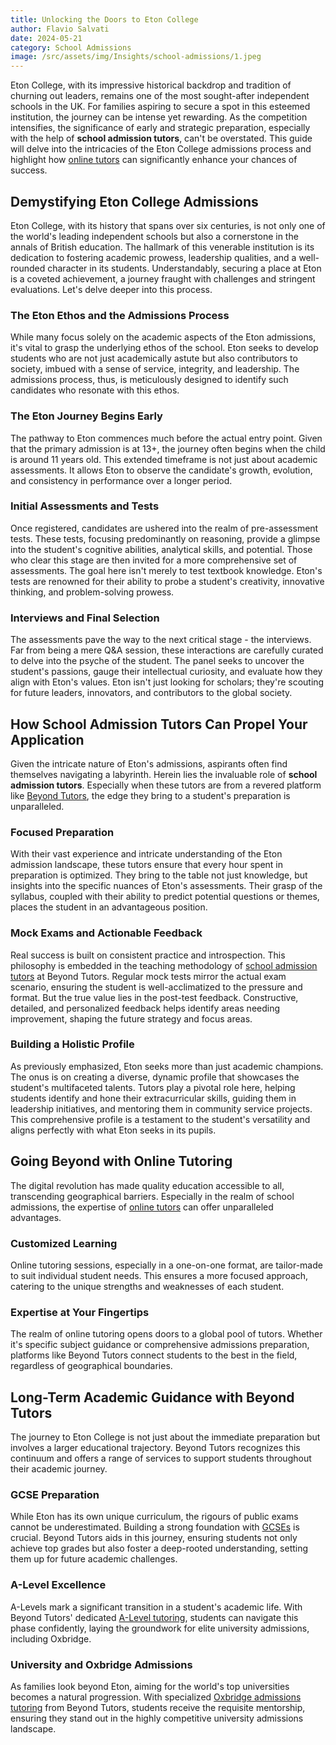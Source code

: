 ```yaml
---
title: Unlocking the Doors to Eton College
author: Flavio Salvati
date: 2024-05-21
category: School Admissions
image: /src/assets/img/Insights/school-admissions/1.jpeg
---
```




Eton College, with its impressive historical backdrop and tradition of churning out leaders, remains one of the most sought-after independent schools in the UK. For families aspiring to secure a spot in this esteemed institution, the journey can be intense yet rewarding. As the competition intensifies, the significance of early and strategic preparation, especially with the help of **school admission tutors**, can't be overstated. This guide will delve into the intricacies of the Eton College admissions process and highlight how [online tutors](https://www.beyond-tutors.com) can significantly enhance your chances of success.

## Demystifying Eton College Admissions

Eton College, with its history that spans over six centuries, is not only one of the world's leading independent schools but also a cornerstone in the annals of British education. The hallmark of this venerable institution is its dedication to fostering academic prowess, leadership qualities, and a well-rounded character in its students. Understandably, securing a place at Eton is a coveted achievement, a journey fraught with challenges and stringent evaluations. Let's delve deeper into this process.

### The Eton Ethos and the Admissions Process

While many focus solely on the academic aspects of the Eton admissions, it's vital to grasp the underlying ethos of the school. Eton seeks to develop students who are not just academically astute but also contributors to society, imbued with a sense of service, integrity, and leadership. The admissions process, thus, is meticulously designed to identify such candidates who resonate with this ethos.

### The Eton Journey Begins Early

The pathway to Eton commences much before the actual entry point. Given that the primary admission is at 13+, the journey often begins when the child is around 11 years old. This extended timeframe is not just about academic assessments. It allows Eton to observe the candidate's growth, evolution, and consistency in performance over a longer period.

### Initial Assessments and Tests

Once registered, candidates are ushered into the realm of pre-assessment tests. These tests, focusing predominantly on reasoning, provide a glimpse into the student's cognitive abilities, analytical skills, and potential. Those who clear this stage are then invited for a more comprehensive set of assessments. The goal here isn't merely to test textbook knowledge. Eton's tests are renowned for their ability to probe a student's creativity, innovative thinking, and problem-solving prowess.

### Interviews and Final Selection

The assessments pave the way to the next critical stage - the interviews. Far from being a mere Q&A session, these interactions are carefully curated to delve into the psyche of the student. The panel seeks to uncover the student's passions, gauge their intellectual curiosity, and evaluate how they align with Eton's values. Eton isn't just looking for scholars; they're scouting for future leaders, innovators, and contributors to the global society.

## How School Admission Tutors Can Propel Your Application

Given the intricate nature of Eton's admissions, aspirants often find themselves navigating a labyrinth. Herein lies the invaluable role of **school admission tutors**. Especially when these tutors are from a revered platform like [Beyond Tutors](https://www.beyond-tutors.com), the edge they bring to a student's preparation is unparalleled.

### Focused Preparation

With their vast experience and intricate understanding of the Eton admission landscape, these tutors ensure that every hour spent in preparation is optimized. They bring to the table not just knowledge, but insights into the specific nuances of Eton's assessments. Their grasp of the syllabus, coupled with their ability to predict potential questions or themes, places the student in an advantageous position.

### Mock Exams and Actionable Feedback

Real success is built on consistent practice and introspection. This philosophy is embedded in the teaching methodology of [school admission tutors](https://www.beyond-tutors.com/school-admissions.html) at Beyond Tutors. Regular mock tests mirror the actual exam scenario, ensuring the student is well-acclimatized to the pressure and format. But the true value lies in the post-test feedback. Constructive, detailed, and personalized feedback helps identify areas needing improvement, shaping the future strategy and focus areas.

### Building a Holistic Profile

As previously emphasized, Eton seeks more than just academic champions. The onus is on creating a diverse, dynamic profile that showcases the student's multifaceted talents. Tutors play a pivotal role here, helping students identify and hone their extracurricular skills, guiding them in leadership initiatives, and mentoring them in community service projects. This comprehensive profile is a testament to the student's versatility and aligns perfectly with what Eton seeks in its pupils.

## Going Beyond with Online Tutoring

The digital revolution has made quality education accessible to all, transcending geographical barriers. Especially in the realm of school admissions, the expertise of [online tutors](https://www.beyond-tutors.com) can offer unparalleled advantages.

### Customized Learning

Online tutoring sessions, especially in a one-on-one format, are tailor-made to suit individual student needs. This ensures a more focused approach, catering to the unique strengths and weaknesses of each student.

### Expertise at Your Fingertips

The realm of online tutoring opens doors to a global pool of tutors. Whether it's specific subject guidance or comprehensive admissions preparation, platforms like Beyond Tutors connect students to the best in the field, regardless of geographical boundaries.

## Long-Term Academic Guidance with Beyond Tutors

The journey to Eton College is not just about the immediate preparation but involves a larger educational trajectory. Beyond Tutors recognizes this continuum and offers a range of services to support students throughout their academic journey.

### GCSE Preparation

While Eton has its own unique curriculum, the rigours of public exams cannot be underestimated. Building a strong foundation with [GCSEs](https://www.beyond-tutors.com/GCSE.html) is crucial. Beyond Tutors aids in this journey, ensuring students not only achieve top grades but also foster a deep-rooted understanding, setting them up for future academic challenges.

### A-Level Excellence

A-Levels mark a significant transition in a student's academic life. With Beyond Tutors' dedicated [A-Level tutoring](https://www.beyond-tutors.com/A-Levels.html), students can navigate this phase confidently, laying the groundwork for elite university admissions, including Oxbridge.

### University and Oxbridge Admissions

As families look beyond Eton, aiming for the world's top universities becomes a natural progression. With specialized [Oxbridge admissions tutoring](https://www.beyond-tutors.com/university-admission/oxbridge.html) from Beyond Tutors, students receive the requisite mentorship, ensuring they stand out in the highly competitive university admissions landscape.